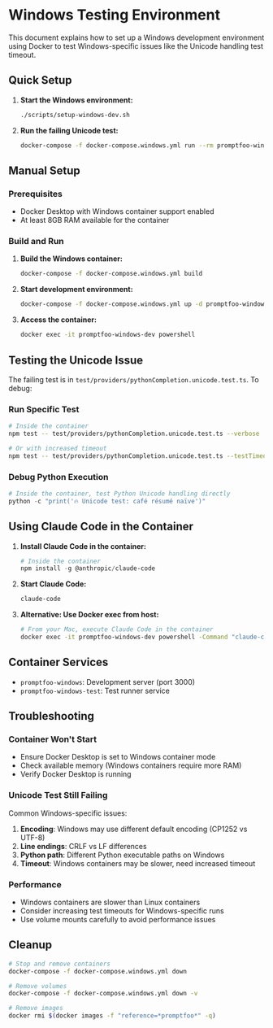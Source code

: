 # Windows Testing Environment

This document explains how to set up a Windows development environment using Docker to test Windows-specific issues like the Unicode handling test timeout.

## Quick Setup

1. **Start the Windows environment:**
   ```bash
   ./scripts/setup-windows-dev.sh
   ```

2. **Run the failing Unicode test:**
   ```bash
   docker-compose -f docker-compose.windows.yml run --rm promptfoo-windows-test
   ```

## Manual Setup

### Prerequisites
- Docker Desktop with Windows container support enabled
- At least 8GB RAM available for the container

### Build and Run

1. **Build the Windows container:**
   ```bash
   docker-compose -f docker-compose.windows.yml build
   ```

2. **Start development environment:**
   ```bash
   docker-compose -f docker-compose.windows.yml up -d promptfoo-windows
   ```

3. **Access the container:**
   ```bash
   docker exec -it promptfoo-windows-dev powershell
   ```

## Testing the Unicode Issue

The failing test is in `test/providers/pythonCompletion.unicode.test.ts`. To debug:

### Run Specific Test
```bash
# Inside the container
npm test -- test/providers/pythonCompletion.unicode.test.ts --verbose

# Or with increased timeout
npm test -- test/providers/pythonCompletion.unicode.test.ts --testTimeout=30000
```

### Debug Python Execution
```powershell
# Inside the container, test Python Unicode handling directly
python -c "print('🔥 Unicode test: café résumé naïve')"
```

## Using Claude Code in the Container

1. **Install Claude Code in the container:**
   ```powershell
   # Inside the container
   npm install -g @anthropic/claude-code
   ```

2. **Start Claude Code:**
   ```powershell
   claude-code
   ```

3. **Alternative: Use Docker exec from host:**
   ```bash
   # From your Mac, execute Claude Code in the container
   docker exec -it promptfoo-windows-dev powershell -Command "claude-code"
   ```

## Container Services

- `promptfoo-windows`: Development server (port 3000)
- `promptfoo-windows-test`: Test runner service

## Troubleshooting

### Container Won't Start
- Ensure Docker Desktop is set to Windows container mode
- Check available memory (Windows containers require more RAM)
- Verify Docker Desktop is running

### Unicode Test Still Failing
Common Windows-specific issues:
1. **Encoding**: Windows may use different default encoding (CP1252 vs UTF-8)
2. **Line endings**: CRLF vs LF differences
3. **Python path**: Different Python executable paths on Windows
4. **Timeout**: Windows containers may be slower, need increased timeout

### Performance
- Windows containers are slower than Linux containers
- Consider increasing test timeouts for Windows-specific runs
- Use volume mounts carefully to avoid performance issues

## Cleanup

```bash
# Stop and remove containers
docker-compose -f docker-compose.windows.yml down

# Remove volumes
docker-compose -f docker-compose.windows.yml down -v

# Remove images
docker rmi $(docker images -f "reference=*promptfoo*" -q)
```